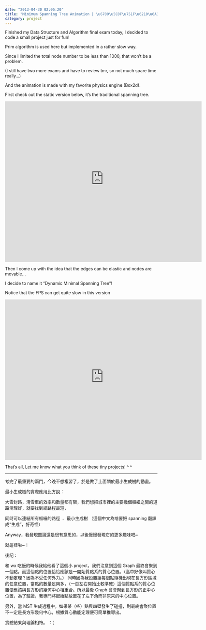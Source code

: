 ```yaml
---
date: "2013-04-30 02:05:20"
title: "Minimum Spanning Tree Animation | \u6700\u5C0F\u751F\u6210\u6A39\u52D5\u756B"
category: project
---
```


Finished my Data Structure and Algorithm final exam today, I decided to code a small project just for fun!

Prim algorithm is used here but implemented in a rather slow way.

Since I limited the total node number to be less than 1000, that won’t be a problem.

(I still have two more exams and have to review tmr, so not much spare time really…)

And the animation is made with my favorite physics engine (Box2d).

First check out the static version below, it’s the traditional spanning tree.

<iframe frameborder="0" height="530" scrolling="no" src="https://architech-blog.s3-ap-southeast-1.amazonaws.com/content/images/project/mst/mst_static.html" width="650"></iframe>

Then I come up with the idea that the edges can be elastic and nodes are movable…

I decide to name it “Dynamic Minimal Spanning Tree”!

Notice that the FPS can get quite slow in this version

<iframe frameborder="0" height="530" scrolling="no" src="https://architech-blog.s3-ap-southeast-1.amazonaws.com/content/images/project/mst/mst_dynamic.html" width="650"></iframe>

That’s all, Let me know what you think of these tiny projects! ^ ^

---

考完了最重要的兩門，今晚不想複習了，於是做了上面關於最小生成樹的動畫。

最小生成樹的實際應用比方說：

大雪封路，清雪車的效率和數量都有限，我們想把城市裡的主要幾個樞紐之間的道路清理好，就要找到總路程最短，

同時可以連結所有樞紐的路徑 ﹣ 最小生成樹 （這個中文為啥要把 spanning 翻譯成“生成”，好奇怪）

Anyway，我發現圖論還是很有意思的，以後慢慢發現它的更多趣味吧~

就這樣啦~！

後記：

和 wx 吃飯的時候我給他看了這個小 project，我們注意到這個 Graph 最終會聚到一個點，而這個點的位置恰恰應該是一開始質點系的質心位置。（高中好像叫質心不動定理？因為不受任何外力。） 同時因為我設置讓每個點隨機出現在長方形區域的任意位置，當點的數量足夠多，（一百左右開始比較準確）這個質點系的質心位置便應該與長方形的幾何中心相重合。所以最後 Graph 會會聚到長方形的正中心位置，為了驗證，我專門將起始點放置在了左下角而非原來的中心位置。

另外，當 MST 生成過程中，如果某（些）點與四壁發生了碰撞，則最終會聚位置不一定是長方形幾何中心，根據質心動能定理便可簡單推導出。

實驗結果與理論相符。 ：）
